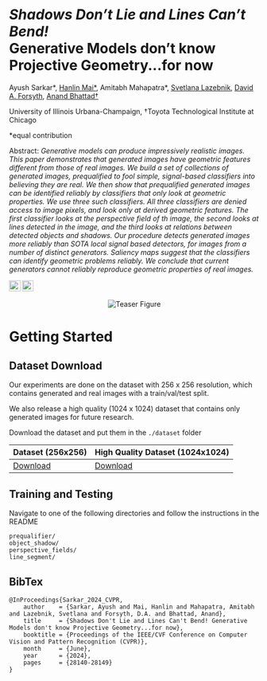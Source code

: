 # *Shadows Don’t Lie and Lines Can’t Bend!* <br> Generative Models don’t know Projective Geometry...for now

Ayush Sarkar*,
[Hanlin Mai*](https://hanlinmai.web.illinois.edu),
Amitabh Mahapatra*,
[Svetlana Lazebnik](https://slazebni.cs.illinois.edu/),
[David A. Forsyth](http://luthuli.cs.uiuc.edu/~daf/),
[Anand Bhattad&dagger;](https://anandbhattad.github.io/)

University of Illinois Urbana-Champaign, &dagger;Toyota Technological Institute at Chicago

*equal contribution

Abstract: *Generative models can produce impressively realistic images. This paper demonstrates that generated images have geometric features different from those of real images.  We  build a set of collections of generated images, prequalified to fool simple, signal-based classifiers into believing they are real.  We then show that prequalified generated images can be identified reliably by classifiers that only look at geometric properties.  We use three such classifiers.  All three classifiers are denied access to image pixels, and look only at derived geometric features. The first classifier looks at the perspective field of th image, the second looks at lines detected in the image, and the third looks at relations between detected objects and shadows.  Our procedure detects generated images more reliably than SOTA local signal based detectors, for images from a number of distinct generators. Saliency maps suggest that the classifiers can identify geometric problems reliably. We conclude that current generators cannot reliably reproduce geometric properties of real images.*

<a href="https://arxiv.org/abs/2311.17138"><img src="https://img.shields.io/badge/arXiv-2311.17138-b31b1b.svg" height=22.5></a>
<a href="https://projective-geometry.github.io/"><img src="https://img.shields.io/website?down_color=lightgrey&down_message=offline&label=Project%20Page&up_color=lightgreen&up_message=online&url=https%3A%2F%2Fprojective-geometry.github.io" height=22.5></a>

<p align="center">
<img max-height="200px" alt="Teaser Figure" src="./assets/teaser.png">
</p>

# Getting Started

## Dataset Download

Our experiments are done on the dataset with 256 x 256 resolution, which contains generated and real images with a train/val/test split. 

We also release a high quality (1024 x 1024) dataset that contains only generated images for future research. 

Download the dataset and put them in the `./dataset` folder 

| Dataset (256x256) | High Quality Dataset (1024x1024) |
| ------------- | ------------- |
| [Download](https://huggingface.co/datasets/amitabh3/Projective-Geometry) | [Download](https://huggingface.co/datasets/amitabh3/Projective-Geometry-1024)  |

## Training and Testing

Navigate to one of the following directories and follow the instructions in the README

`prequalifier/`  
`object_shadow/`   
`perspective_fields/`  
`line_segment/`  

## BibTex

```
@InProceedings{Sarkar_2024_CVPR,
    author    = {Sarkar, Ayush and Mai, Hanlin and Mahapatra, Amitabh and Lazebnik, Svetlana and Forsyth, D.A. and Bhattad, Anand},
    title     = {Shadows Don't Lie and Lines Can't Bend! Generative Models don't know Projective Geometry...for now},
    booktitle = {Proceedings of the IEEE/CVF Conference on Computer Vision and Pattern Recognition (CVPR)},
    month     = {June},
    year      = {2024},
    pages     = {28140-28149}
}
```